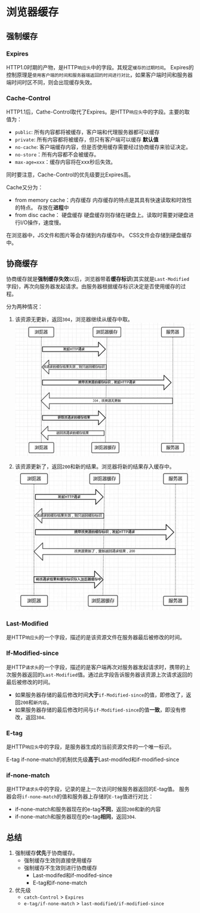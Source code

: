 # 浏览器缓存
## 强制缓存
### Expires
HTTP1.0时期的产物，是HTTP`响应头`中的字段。其规定`缓存的过期时间`。
Expires的控制原理是`使用客户端的时间和服务器端返回的时间进行对比`，如果客户端时间和服务器端时间时区不同，则会出现缓存失效。
### Cache-Control
HTTP1.1后，Cathe-Control取代了Expires。是HTTP`响应头`中的字段。主要的取值为：
- `public`: 所有内容都将被缓存，客户端和代理服务器都可以缓存
- `private`: 所有内容都将被缓存，但只有客户端可以缓存 **默认值**
- `no-cache`: 客户端缓存内容，但是否使用缓存需要经过协商缓存来验证决定。
- `no-store`：所有内容都不会被缓存。
- `max-age=xxx`：缓存内容将在xxx秒后失效。

同时要注意，Cache-Control的优先级要比Expires高。

Cache又分为：
- from memory cache：内存缓存
    内存缓存的特点是其具有快速读取和时效性的特点。
    存放在**进程**中
- from disc cache： 硬盘缓存
    硬盘缓存则存储在硬盘上。读取时需要对硬盘进行I/O操作，速度慢。

在浏览器中，JS文件和图片等会存储到内存缓存中。
CSS文件会存储到硬盘缓存中。

## 协商缓存
协商缓存就是**强制缓存失效**以后，浏览器带着**缓存标识**(其实就是`Last-Modified`字段)，再次向服务器发起请求。由服务器根据缓存标识决定是否使用缓存的过程。

分为两种情况：
1. 该资源无更新，返回`304`，浏览器继续从缓存中取。
![cache-304](./images/cache-304.png)

2. 该资源更新了，返回`200`和新的结果。浏览器将新的结果存入缓存中。
![cache-200](./images/cache-200.png)

### Last-Modified
是HTTP`响应头`的一个字段，描述的是该资源文件在服务器最后被修改的时间。

### If-Modified-since
是HTTP`请求头`的一个字段，描述的是客户端再次对服务器发起请求时，携带的上次服务器返回的`Last-Modified`值。通过此字段告诉服务器该资源上次请求返回的最后被修改的时间。
- 如果服务器存储的最后修改时间**大于**`if-Modified-since`的值，即修改了，返回`200`和`新内容`。
- 如果服务器存储的最后修改时间与`if-Modified-since`的值**一致**，即没有修改，返回`304`.

### E-tag
是HTTP`响应头`中的字段，是服务器生成的当前资源文件的一个唯一标识。

E-tag if-none-match的机制优先级**高于**Last-modifed和if-modified-since

### if-none-match
是HTTP`请求头`中的字段，记录的是上一次访问时候服务器返回的E-tag值。
服务器会将`if-none-match`的值和服务器上存储的`E-tag`值进行对比：
- if-none-match和服务器现在的e-tag**不同**，返回`200`和新的内容
- if-none-match和服务器现在的e-tag**相同**，返回`304`.


## 总结
1. 强制缓存**优先**于协商缓存。
    - 强制缓存生效则直接使用缓存
    - 强制缓存不生效则进行协商缓存
        - Last-modifed和if-modifed-since
        - E-tag和if-none-match
2. 优先级
    - `catch-Control` > `Expires`
    - `e-tag/if-none-match` > `last-modified/if-modified-since`
